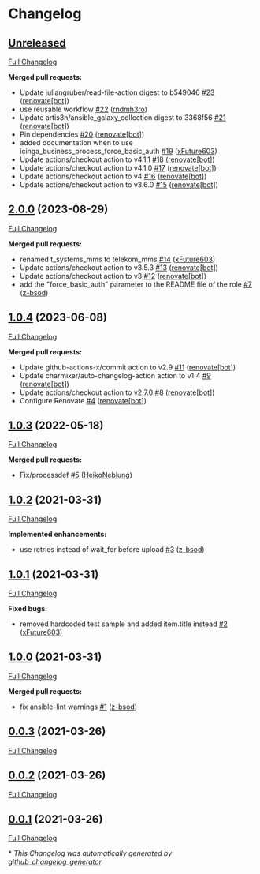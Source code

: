 # Changelog

## [Unreleased](https://github.com/telekom-mms/ansible-collection-icinga-business-process/tree/HEAD)

[Full Changelog](https://github.com/telekom-mms/ansible-collection-icinga-business-process/compare/2.0.0...HEAD)

**Merged pull requests:**

- Update juliangruber/read-file-action digest to b549046 [\#23](https://github.com/telekom-mms/ansible-collection-icinga-business-process/pull/23) ([renovate[bot]](https://github.com/apps/renovate))
- use reusable workflow [\#22](https://github.com/telekom-mms/ansible-collection-icinga-business-process/pull/22) ([rndmh3ro](https://github.com/rndmh3ro))
- Update artis3n/ansible\_galaxy\_collection digest to 3368f56 [\#21](https://github.com/telekom-mms/ansible-collection-icinga-business-process/pull/21) ([renovate[bot]](https://github.com/apps/renovate))
- Pin dependencies [\#20](https://github.com/telekom-mms/ansible-collection-icinga-business-process/pull/20) ([renovate[bot]](https://github.com/apps/renovate))
- added documentation when to use icinga\_business\_process\_force\_basic\_auth [\#19](https://github.com/telekom-mms/ansible-collection-icinga-business-process/pull/19) ([xFuture603](https://github.com/xFuture603))
- Update actions/checkout action to v4.1.1 [\#18](https://github.com/telekom-mms/ansible-collection-icinga-business-process/pull/18) ([renovate[bot]](https://github.com/apps/renovate))
- Update actions/checkout action to v4.1.0 [\#17](https://github.com/telekom-mms/ansible-collection-icinga-business-process/pull/17) ([renovate[bot]](https://github.com/apps/renovate))
- Update actions/checkout action to v4 [\#16](https://github.com/telekom-mms/ansible-collection-icinga-business-process/pull/16) ([renovate[bot]](https://github.com/apps/renovate))
- Update actions/checkout action to v3.6.0 [\#15](https://github.com/telekom-mms/ansible-collection-icinga-business-process/pull/15) ([renovate[bot]](https://github.com/apps/renovate))

## [2.0.0](https://github.com/telekom-mms/ansible-collection-icinga-business-process/tree/2.0.0) (2023-08-29)

[Full Changelog](https://github.com/telekom-mms/ansible-collection-icinga-business-process/compare/1.0.4...2.0.0)

**Merged pull requests:**

- renamed t\_systems\_mms to telekom\_mms [\#14](https://github.com/telekom-mms/ansible-collection-icinga-business-process/pull/14) ([xFuture603](https://github.com/xFuture603))
- Update actions/checkout action to v3.5.3 [\#13](https://github.com/telekom-mms/ansible-collection-icinga-business-process/pull/13) ([renovate[bot]](https://github.com/apps/renovate))
- Update actions/checkout action to v3 [\#12](https://github.com/telekom-mms/ansible-collection-icinga-business-process/pull/12) ([renovate[bot]](https://github.com/apps/renovate))
- add the "force\_basic\_auth" parameter to the README file of the role [\#7](https://github.com/telekom-mms/ansible-collection-icinga-business-process/pull/7) ([z-bsod](https://github.com/z-bsod))

## [1.0.4](https://github.com/telekom-mms/ansible-collection-icinga-business-process/tree/1.0.4) (2023-06-08)

[Full Changelog](https://github.com/telekom-mms/ansible-collection-icinga-business-process/compare/1.0.3...1.0.4)

**Merged pull requests:**

- Update github-actions-x/commit action to v2.9 [\#11](https://github.com/telekom-mms/ansible-collection-icinga-business-process/pull/11) ([renovate[bot]](https://github.com/apps/renovate))
- Update charmixer/auto-changelog-action action to v1.4 [\#9](https://github.com/telekom-mms/ansible-collection-icinga-business-process/pull/9) ([renovate[bot]](https://github.com/apps/renovate))
- Update actions/checkout action to v2.7.0 [\#8](https://github.com/telekom-mms/ansible-collection-icinga-business-process/pull/8) ([renovate[bot]](https://github.com/apps/renovate))
- Configure Renovate [\#4](https://github.com/telekom-mms/ansible-collection-icinga-business-process/pull/4) ([renovate[bot]](https://github.com/apps/renovate))

## [1.0.3](https://github.com/telekom-mms/ansible-collection-icinga-business-process/tree/1.0.3) (2022-05-18)

[Full Changelog](https://github.com/telekom-mms/ansible-collection-icinga-business-process/compare/1.0.2...1.0.3)

**Merged pull requests:**

- Fix/processdef [\#5](https://github.com/telekom-mms/ansible-collection-icinga-business-process/pull/5) ([HeikoNeblung](https://github.com/HeikoNeblung))

## [1.0.2](https://github.com/telekom-mms/ansible-collection-icinga-business-process/tree/1.0.2) (2021-03-31)

[Full Changelog](https://github.com/telekom-mms/ansible-collection-icinga-business-process/compare/1.0.1...1.0.2)

**Implemented enhancements:**

- use retries instead of wait\_for before upload [\#3](https://github.com/telekom-mms/ansible-collection-icinga-business-process/pull/3) ([z-bsod](https://github.com/z-bsod))

## [1.0.1](https://github.com/telekom-mms/ansible-collection-icinga-business-process/tree/1.0.1) (2021-03-31)

[Full Changelog](https://github.com/telekom-mms/ansible-collection-icinga-business-process/compare/1.0.0...1.0.1)

**Fixed bugs:**

- removed hardcoded test sample and added item.title instead [\#2](https://github.com/telekom-mms/ansible-collection-icinga-business-process/pull/2) ([xFuture603](https://github.com/xFuture603))

## [1.0.0](https://github.com/telekom-mms/ansible-collection-icinga-business-process/tree/1.0.0) (2021-03-31)

[Full Changelog](https://github.com/telekom-mms/ansible-collection-icinga-business-process/compare/0.0.3...1.0.0)

**Merged pull requests:**

- fix ansible-lint warnings [\#1](https://github.com/telekom-mms/ansible-collection-icinga-business-process/pull/1) ([z-bsod](https://github.com/z-bsod))

## [0.0.3](https://github.com/telekom-mms/ansible-collection-icinga-business-process/tree/0.0.3) (2021-03-26)

[Full Changelog](https://github.com/telekom-mms/ansible-collection-icinga-business-process/compare/0.0.2...0.0.3)

## [0.0.2](https://github.com/telekom-mms/ansible-collection-icinga-business-process/tree/0.0.2) (2021-03-26)

[Full Changelog](https://github.com/telekom-mms/ansible-collection-icinga-business-process/compare/0.0.1...0.0.2)

## [0.0.1](https://github.com/telekom-mms/ansible-collection-icinga-business-process/tree/0.0.1) (2021-03-26)

[Full Changelog](https://github.com/telekom-mms/ansible-collection-icinga-business-process/compare/eb9afca1e04c3c5e81cc25aa3797467df7f93c1a...0.0.1)



\* *This Changelog was automatically generated by [github_changelog_generator](https://github.com/github-changelog-generator/github-changelog-generator)*
